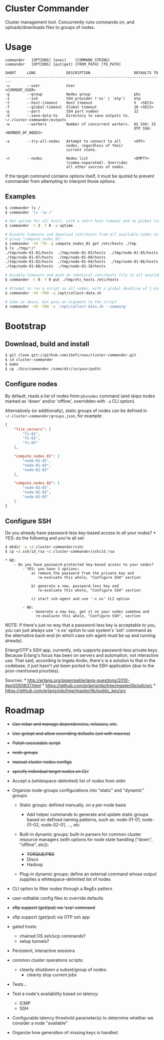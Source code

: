 # Cluster Commander #

Cluster management tool. Concurrently runs commands on, and
uploads/downloads files to groups of nodes.


Usage
=====
```
commander   [OPTIONS] [exec]    [COMMAND_STRING]
commander   [OPTIONS] [put|get] [FROM_PATH] [TO_PATH]

SHORT     LONG              DESCRIPTION                    DEFAULTS TO
-------------------------------------------------------------------------
-u        --user            User                           <CURRENT_USER>
-g        --group           Nodes group                    pbs
-s        --ssh             SSH provider ('os' | 'otp')    otp
-t        --host-timeout    Host timeout                   5  <SECS>
-T        --global-timeout  Global timeout                 10 <SECS>
-p        --port            SSH port number                22
-d        --save-data-to    Directory to save outputs to.   ~/.cluster-commander/outputs
-w        --workers         Number of concurrent workers.  OS SSH: 25
                                                           OTP SSH: <NUMBER_OF_NODES>

-a        --try-all-nodes   Attempt to connect to all      <OFF>
                            nodes, regardless of their
                            current state.

-n        --nodes           Nodes list                     <EMPTY>
                            (comma-separated). Overrides
                            all other sources of nodes.
```

If the target command contains options itself, it must be quoted to prevent
commander from attempting to interpret those options.


Examples
--------
```sh
$ commander ls /
$ commander 'ls -la /'

# Get uptime for all hosts, with a short host timeout and no global timeout
$ commander -t 2 -T 0 -a uptime

# Disable timeouts and download /etc/hosts from all available nodes in
# group "compute_nodes_01"
$ commander -t0 -T0 -g compute_nodes_01 get /etc/hosts ./tmp
$ ls ./tmp/*/*
./tmp/node-01-01/hosts  ./tmp/node-01-03/hosts  ./tmp/node-01-05/hosts
./tmp/node-01-07/hosts  ./tmp/node-01-09/hosts
./tmp/node-01-02/hosts  ./tmp/node-01-04/hosts  ./tmp/node-01-06/hosts
./tmp/node-01-08/hosts  ./tmp/node-01-10/hosts

# Disable timeouts and push an identical /etc/hosts file to all available nodes
$ commander -t 0 -T 0 put ./tmp/etc_hosts /etc/hosts

# Attempt to run a script on all nodes, with a global deadline of 1 minute
$ commander -t0 -T60 -a /opt/collect-data.sh

# Same as above, but pass an argument to the script
$ commander -t0 -T60 -a '/opt/collect-data.sh --somearg'
```


Bootstrap
=========

Download, build and install
---------------------------
```sh
$ git clone git://github.com/ibnfirnas/cluster-commander.git
$ cd cluster-commander
$ make
$ cp ./bin/commander /some/dir/in/your/path/
```

Configure nodes
---------------
By default, reads a list of nodes from `pbsnodes` command (and skips nodes
marked as 'down' and/or 'offline', overridden with `-a` CLI option).

Alternatively (or additionally), static groups of nodes can be defined in
`~/.cluster-commander/groups.json`, for example:

```json
{
    "file_servers": [
        "fs-01",
        "fs-02",
        "fs-03"
    ],

    "compute_nodes_01": [
        "node-01-01",
        "node-01-02",
        "node-01-03"
    ],

    "compute_nodes_02": [
        "node-02-01",
        "node-02-02",
        "node-02-03"
    ]
}
```


Configure SSH
-------------
Do you already have password-less key-based access to all your nodes?
    * YES: do the following and you're all set:
```sh
$ mkdir -p ~/.cluster-commander/ssh/
$ cp ~/.ssh/id_rsa ~/.cluster-commander/ssh/id_rsa
```
    * NO:
        - Do you have password-protected key-based access to your nodes?
            - YES: you have 3 options:
                a) remove the password from the private key and
                   re-evaluate this whole, "Configure SSH" section

                b) generate a new, password-less key and
                   re-evaluate this whole, "Configure SSH" section

                c) start ssh-agent and use '-s os' CLI option

            - NO:
                - Generate a new key, get it on your nodes somehow and
                  re-evaluate this whole, "Configure SSH", section

NOTE:
If there's just no way that a password-less key is acceptable to you, you can
just always use '-s os' option to use system's 'ssh' command as the alternative
back-end (in which case ssh-agent must be up and running already).

Erlang/OTP's SSH app, currently, only supports password-less private keys.
Because Erlang's focus has been on servers and automation, not interactive use.
That said, according to Ingela Andin, there's is a solution to that in the
codebase, it just hasn't yet been ported to the SSH application (due to the
prior-mentioned priorities).

Sources:
    * http://erlang.org/pipermail/erlang-questions/2010-April/050637.html
    * https://github.com/erlang/otp/tree/master/lib/ssh/src
    * https://github.com/erlang/otp/tree/master/lib/public_key/src


Roadmap
=======
* ~~Use rebar and manage dependencies, releases, etc.~~
* ~~Use getopt and allow overriding defaults (set with macros)~~
* ~~Polish executable script~~
* ~~node groups~~
* ~~manual cluster nodes configs~~
* ~~specify individual target nodes on CLI~~
* Accept a (whitespace-delimited) list of nodes from stdin
* Organize node-groups configurations into "static" and "dynamic" groups:
    - Static groups: defined manually, on a per-node basis
        - Add helper commands to generate and update static groups based
          on defined naming patterns, such as: node-01-01, node-01-02,
          node-02-01, ..., etc

    - Built-in dynamic groups: built-in parsers for common cluster resource
      managers (with options for node state handling ("down", "offline", etc)):
        - ~~TORQUE/PBS~~
        - Disco
        - Hadoop

    - Plug-in dynamic groups: define an external command whose output supplies
      a whitespace-delimited list of nodes

* CLI option to filter nodes through a RegEx pattern
* user-editable config files to override defaults
* ~~sftp support (get/put) via 'scp' command~~
* sftp support (get/put) via OTP ssh app
* gated hosts:
    - chained OS ssh/scp commands?
    - setup tunnels?
* Persistent, interactive sessions
* common cluster operations scripts:
    - cleanly shutdown a subset/group of nodes:
        - cleanly stop current jobs
* Tests...
* Test a node's availability based on latency:
    - ICMP
    - SSH
* Configurable latency threshold parameter(s) to determine whether we consider
  a node "available"
* Organize how generation of missing keys is handled.
